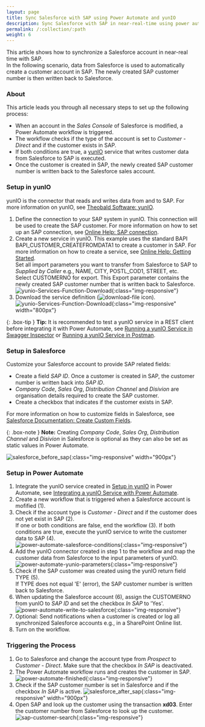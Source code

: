 ```yaml
---
layout: page
title: Sync Salesforce with SAP using Power Automate and yunIO
description: Sync Salesforce with SAP in near-real-time using power automate and yunIO
permalink: /:collection/:path
weight: 6
---
```


This article shows how to synchronize a Salesforce account in near-real time with SAP.<br>
In the following scenario, data from Salesforce is used to automatically create a customer account in SAP. 
The newly created SAP customer number is then written back to Salesforce.

### About

This article leads you through all necessary steps to set up the following process:

- When an account in the *Sales Console* of Salesforce is modified, a Power Automate workflow is triggered.
- The workflow checks if the type of the account is set to *Customer - Direct* and if the customer exists in SAP.
- If both conditions are true, a [yunIO](https://help.theobald-software.com/en/yunio/) service that writes customer data from Salesforce to SAP is executed.
- Once the customer is created in SAP, the newly created SAP customer number is written back to the Salesforce sales account.

### Setup in yunIO

yunIO is the connector that reads and writes data from and to SAP.
For more information on yunIO, see [Theobald Software: yunIO](https://theobald-software.com/en/yunio/).

1. Define the connection to your SAP system in yunIO. This connection will be used to create the SAP customer.
For more information on how to set up an SAP connection, see [Online Help: SAP connection](https://help.theobald-software.com/en/yunio/sap-connection).
2. Create a new service in yunIO. This example uses the standard BAPI BAPI_CUSTOMER_CREATEFROMDATA1 to create a customer in SAP. 
For more information on how to create a service, see [Online Help: Getting Started](https://help.theobald-software.com/en/yunio/getting-started#creating-a-service).<br>
Set all import parameters you want to transfer from Salesforce to SAP to *Supplied by Caller* e.g., NAME, CITY, POSTL_COD1, STREET, etc.<br>
Select CUSTOMERNO for export. This Export parameter contains the newly created SAP customer number that is written back to Salesforce.<br>
![yunio-Services-Function-Download](/img/contents\yunio\yunio-bapi-createcustomer.png){:class="img-responsive"}
3. Download the service definition (![download-file](/img/contents/yunio/download.png) icon).<br>
![yunio-Services-Function-Download](/img/contents/yunio/yunio-run-services-function-download.png){:class="img-responsive" width="800px"}

{: .box-tip }
**Tip:** It is recommended to test a yunIO service in a REST client before integrating it with Power Automate, see [Running a yunIO Service in Swagger Inspector](https://kb.theobald-software.com/yunio/running-a-yunio-service-in-swagger-inspector) or [Running a yunIO Service in Postman](https://kb.theobald-software.com/yunio/running-a-yunio-service-in-postman). 

### Setup in Salesforce

Customize your Salesforce account to provide SAP related fields:
- Create a field *SAP ID*. Once a customer is created in SAP, the customer number is written back into *SAP ID*.
- *Company Code*, *Sales Org*, *Distribution Channel* and *Disivion* are organisation details required to create the SAP customer.
- Create a checkbox that indicates if the customer exists in SAP.

For more information on how to customize fields in Salesforce, see [Salesforce Documentation: Create Custom Fields](https://help.salesforce.com/s/articleView?id=sf.adding_fields.htm&type=5).

{: .box-note }
**Note:** Creating *Company Code*, *Sales Org*, *Distribution Channel* and *Disivion* in Salesforce is optional as they can also be set as static values in Power Automate.

![salesforce_before_sap](/img/contents/yunio/salesforce_before_sap.png){:class="img-responsive" width="900px"}


### Setup in Power Automate

1. Integrate the yunIO service created in [Setup in yunIO](#setup-in-yunio) in Power Automate, see [Integrating a yunIO Service with Power Automate](https://kb.theobald-software.com/yunio/integrating-a-yunio-service-with-power-automate#configuring-a-yunio-custom-connector-in-power-automate).
2. Create a new workflow that is triggered when a Salesforce account is mofified (1).
3. Check if the account type is *Customer - Direct* and if the customer does not yet exist in SAP (2).<br>
If one or both conditions are false, end the workflow (3).
If both conditions are true, execute the yunIO service to write the customer data to SAP (4).<br>
![power-automate-salesforce-conditions](/img/contents/yunio/power-automate-salesforce-conditions.png){:class="img-responsive"}
4. Add the yunIO connector created in step 1 to the workflow and map the customer data from Salesforce to the input parameters of yunIO.<br>
![power-automate-yunio-parameters](/img/contents/yunio/power-automate-yunio-parameters.png){:class="img-responsive"}
5. Check if the SAP customer was created using the yunIO return field TYPE (5). <br>
If TYPE does not equal 'E' (error), the SAP customer number is written back to Salesforce.
6. When updating the Salesforce account (6), assign the CUSTOMERNO from yunIO to *SAP ID* and set the checkbox *In SAP* to 'Yes'.
![power-automate-write-to-salesforce](/img/contents/yunio\power-automate-write-to-salesforce.png){:class="img-responsive"}
7. Optional: Send notifications when a customer is created or log all synchronized Salesforce accounts e.g., in a SharePoint Online list. 
8. Turn on the workflow.


### Triggering the Process

1. Go to Salesforce and change the account type from *Prospect* to *Customer - Direct*.
Make sure that the checkbox *In SAP* is deactivated.
2. The Power Automate workflow runs and creates the customer in SAP. <br>
![power-automate-finished](/img/contents/yunio/power-automate-finished.png){:class="img-responsive"}
3. Check if the SAP customer number is set in Salesforce and if the checkbox *In SAP* is active.
![salesforce_after_sap](/img/contents/yunio/salesforce_after_sap.png){:class="img-responsive" width="900px"}
4. Open SAP and look up the customer using the transaction **xd03**. Enter the customer number from Salesforce to look up the customer.
![sap-customer-search](/img/contents/yunio/sap-customer-search.png){:class="img-responsive"}
